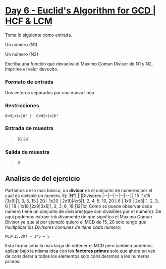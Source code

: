 

# [Day 6 - Euclid's Algorithm for GCD | HCF & LCM](https://online.codingblocks.com/app/player/92078/content/80922/7751)

Tome lo siguiente como entrada. 

Un número (N1)

 Un número (N2)

Escriba una función que devuelva el Maximo Comun Divisor de N1 y N2. Imprime el valor devuelto.

### Formato de entrada 

Dos enteros separados por una nueva línea. 

### Restricciones 

    0<N1<1x10⁹ |  0<N2<1x10⁹

### Entrada de muestra 
> 16 
> 24 
### Salida de muestra 
> 8
## Analisis de del ejercicio
Partamos de lo mas basico, un **divisor** es el conjunto de numeros por el cual es divisble un numero. Ej: 
|N°|  |||Divisores
|--|--|--|--|--|
| 15 |1x15  |3x5||1, 3, 5, 15
| 20 | 1x20 | 2x10|4x5|1, 2, 4, 5, 10, 20
| 6 | 1x6 | 2x3||1, 2, 3, 6
| 18 | 1x18 |2x9|3x6|1, 2, 3, 6, 18
|12|1x|
Como se puede observar cada numero tiene un conjunto de divisores(que son divisibles por el numero). De aquí podemos extraer intuitivamente de que significa el Maximo Comun Divisor ya que si por ejemplo quiero el MCD de 15, 20 solo tengo que multiplicar los *Divisores comunes de tiene cada numero:*

    MCD(15,20) = 1*5 = 5
   
Esta forma seria la mas larga de obtener el MCD pero tambien podemos aplicar bajo la misma idea con los **factores primos** solo que ahora en ves de considerar a todos los elementos solo consideramos a los numeros primos:

<!--stackedit_data:
eyJoaXN0b3J5IjpbLTE5OTYwNTg1MzksLTk4MjgwMzA4MSwxMj
gxNzA1MDc1LDIwNzgxMDM3ODVdfQ==
-->